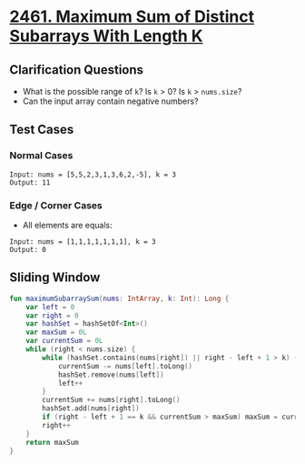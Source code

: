 # [2461. Maximum Sum of Distinct Subarrays With Length K](https://leetcode.com/problems/maximum-sum-of-distinct-subarrays-with-length-k/)

## Clarification Questions
* What is the possible range of `k`? Is `k` > 0? Is `k` > `nums.size`?
* Can the input array contain negative numbers?
 
## Test Cases
### Normal Cases
```
Input: nums = [5,5,2,3,1,3,6,2,-5], k = 3
Output: 11
```
### Edge / Corner Cases
* All elements are equals:
```
Input: nums = [1,1,1,1,1,1,1], k = 3
Output: 0
```

## Sliding Window
```kotlin
fun maximumSubarraySum(nums: IntArray, k: Int): Long {
    var left = 0
    var right = 0
    var hashSet = hashSetOf<Int>()
    var maxSum = 0L
    var currentSum = 0L
    while (right < nums.size) {
        while (hashSet.contains(nums[right]) || right - left + 1 > k) {
            currentSum -= nums[left].toLong()
            hashSet.remove(nums[left])
            left++
        }
        currentSum += nums[right].toLong()
        hashSet.add(nums[right])
        if (right - left + 1 == k && currentSum > maxSum) maxSum = currentSum
        right++
    }
    return maxSum
}
```